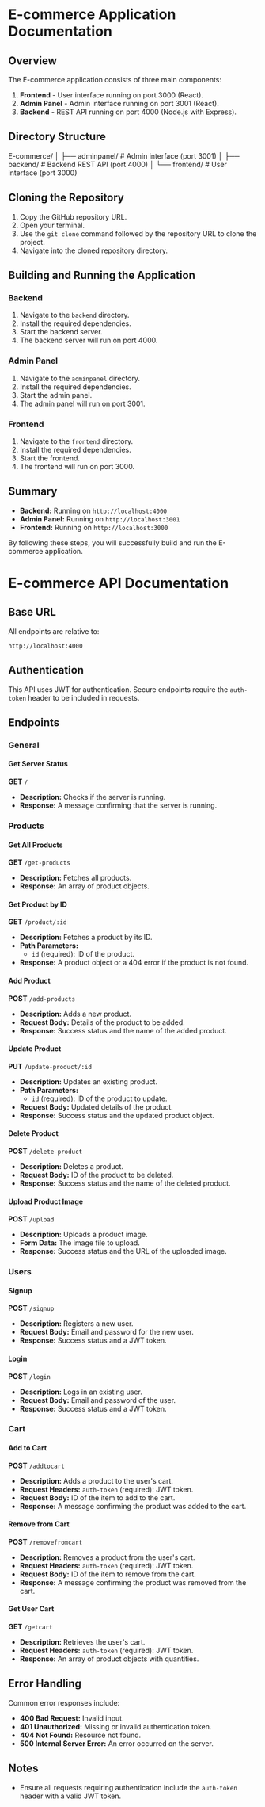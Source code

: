 # E-commerce Application Documentation

## Overview

The E-commerce application consists of three main components:
1. **Frontend** - User interface running on port 3000 (React).
2. **Admin Panel** - Admin interface running on port 3001 (React).
3. **Backend** - REST API running on port 4000 (Node.js with Express).

## Directory Structure

E-commerce/
│
├── adminpanel/    # Admin interface (port 3001)
│
├── backend/       # Backend REST API (port 4000)
│
└── frontend/      # User interface (port 3000)


## Cloning the Repository

1. Copy the GitHub repository URL.
2. Open your terminal.
3. Use the `git clone` command followed by the repository URL to clone the project.
4. Navigate into the cloned repository directory.

## Building and Running the Application

### Backend

1. Navigate to the `backend` directory.
2. Install the required dependencies.
3. Start the backend server.
4. The backend server will run on port 4000.

### Admin Panel

1. Navigate to the `adminpanel` directory.
2. Install the required dependencies.
3. Start the admin panel.
4. The admin panel will run on port 3001.

### Frontend

1. Navigate to the `frontend` directory.
2. Install the required dependencies.
3. Start the frontend.
4. The frontend will run on port 3000.

## Summary

- **Backend:** Running on `http://localhost:4000`
- **Admin Panel:** Running on `http://localhost:3001`
- **Frontend:** Running on `http://localhost:3000`

By following these steps, you will successfully build and run the E-commerce application.


# E-commerce API Documentation

## Base URL
All endpoints are relative to:
```
http://localhost:4000
```

## Authentication
This API uses JWT for authentication. Secure endpoints require the `auth-token` header to be included in requests.

## Endpoints

### General

#### Get Server Status
**GET** `/`
- **Description:** Checks if the server is running.
- **Response:** A message confirming that the server is running.

### Products

#### Get All Products
**GET** `/get-products`
- **Description:** Fetches all products.
- **Response:** An array of product objects.

#### Get Product by ID
**GET** `/product/:id`
- **Description:** Fetches a product by its ID.
- **Path Parameters:** 
  - `id` (required): ID of the product.
- **Response:** A product object or a 404 error if the product is not found.

#### Add Product
**POST** `/add-products`
- **Description:** Adds a new product.
- **Request Body:** Details of the product to be added.
- **Response:** Success status and the name of the added product.

#### Update Product
**PUT** `/update-product/:id`
- **Description:** Updates an existing product.
- **Path Parameters:** 
  - `id` (required): ID of the product to update.
- **Request Body:** Updated details of the product.
- **Response:** Success status and the updated product object.

#### Delete Product
**POST** `/delete-product`
- **Description:** Deletes a product.
- **Request Body:** ID of the product to be deleted.
- **Response:** Success status and the name of the deleted product.

#### Upload Product Image
**POST** `/upload`
- **Description:** Uploads a product image.
- **Form Data:** The image file to upload.
- **Response:** Success status and the URL of the uploaded image.

### Users

#### Signup
**POST** `/signup`
- **Description:** Registers a new user.
- **Request Body:** Email and password for the new user.
- **Response:** Success status and a JWT token.

#### Login
**POST** `/login`
- **Description:** Logs in an existing user.
- **Request Body:** Email and password of the user.
- **Response:** Success status and a JWT token.

### Cart

#### Add to Cart
**POST** `/addtocart`
- **Description:** Adds a product to the user's cart.
- **Request Headers:** `auth-token` (required): JWT token.
- **Request Body:** ID of the item to add to the cart.
- **Response:** A message confirming the product was added to the cart.

#### Remove from Cart
**POST** `/removefromcart`
- **Description:** Removes a product from the user's cart.
- **Request Headers:** `auth-token` (required): JWT token.
- **Request Body:** ID of the item to remove from the cart.
- **Response:** A message confirming the product was removed from the cart.

#### Get User Cart
**GET** `/getcart`
- **Description:** Retrieves the user's cart.
- **Request Headers:** `auth-token` (required): JWT token.
- **Response:** An array of product objects with quantities.

## Error Handling
Common error responses include:
- **400 Bad Request:** Invalid input.
- **401 Unauthorized:** Missing or invalid authentication token.
- **404 Not Found:** Resource not found.
- **500 Internal Server Error:** An error occurred on the server.

## Notes
- Ensure all requests requiring authentication include the `auth-token` header with a valid JWT token.
